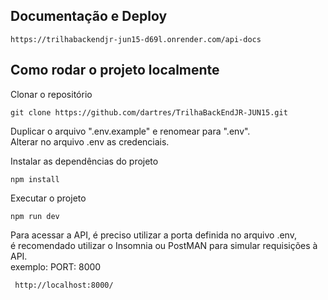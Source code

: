 ## Documentação e Deploy
```
https://trilhabackendjr-jun15-d69l.onrender.com/api-docs
```

## Como rodar o projeto localmente

Clonar o repositório

```
git clone https://github.com/dartres/TrilhaBackEndJR-JUN15.git
```

Duplicar o arquivo ".env.example" e renomear para ".env".<br>
Alterar no arquivo .env as credenciais.<br>

Instalar as dependências do projeto
```
npm install
```

Executar o projeto
```
npm run dev
```

Para acessar a API, é preciso utilizar a porta definida no arquivo .env,<br>
é recomendado utilizar o Insomnia ou PostMAN para simular requisições à API.<br>
exemplo: PORT: 8000<br>
```
 http://localhost:8000/
```



